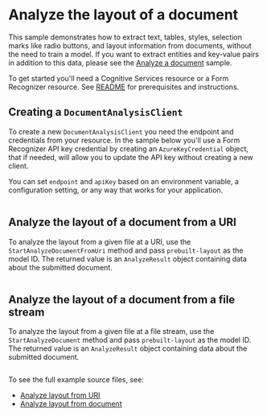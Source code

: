 # Analyze the layout of a document

This sample demonstrates how to extract text, tables, styles, selection marks like radio buttons, and layout information from documents, without the need to train a model. If you want to extract entities and key-value pairs in addition to this data, please see the [Analyze a document][document_sample] sample. 

To get started you'll need a Cognitive Services resource or a Form Recognizer resource.  See [README][README] for prerequisites and instructions.

## Creating a `DocumentAnalysisClient`

To create a new `DocumentAnalysisClient` you need the endpoint and credentials from your resource. In the sample below you'll use a Form Recognizer API key credential by creating an `AzureKeyCredential` object, that if needed, will allow you to update the API key without creating a new client.

You can set `endpoint` and `apiKey` based on an environment variable, a configuration setting, or any way that works for your application.

```C# Snippet:CreateDocumentAnalysisClient
```

## Analyze the layout of a document from a URI

To analyze the layout from a given file at a URI, use the `StartAnalyzeDocumentFromUri` method and pass `prebuilt-layout` as the model ID. The returned value is an `AnalyzeResult` object containing data about the submitted document.

```C# Snippet:FormRecognizerAnalyzeLayoutFromUriAsync
```

## Analyze the layout of a document from a file stream

To analyze the layout from a given file at a file stream, use the `StartAnalyzeDocument` method and pass `prebuilt-layout` as the model ID. The returned value is an `AnalyzeResult` object containing data about the submitted document.

```C# Snippet:FormRecognizerAnalyzeLayoutFromFileAsync
```

To see the full example source files, see:

* [Analyze layout from URI](https://github.com/Azure/azure-sdk-for-net/blob/main/sdk/formrecognizer/Azure.AI.FormRecognizer/tests/samples/Sample_AnalyzeLayoutFromUriAsync.cs)
* [Analyze layout from document](https://github.com/Azure/azure-sdk-for-net/blob/main/sdk/formrecognizer/Azure.AI.FormRecognizer/tests/samples/Sample_AnalyzeLayoutFromFileAsync.cs)

[README]: https://github.com/Azure/azure-sdk-for-net/tree/main/sdk/formrecognizer/Azure.AI.FormRecognizer#getting-started
[document_sample]: https://github.com/Azure/azure-sdk-for-net/blob/main/sdk/formrecognizer/Azure.AI.FormRecognizer/samples/Sample_AnalyzeDocument.cs
